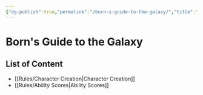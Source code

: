 ```yaml
---
{"dg-publish":true,"permalink":"/born-s-guide-to-the-galaxy/","title":"Born's Guide to the Galaxy","tags":["gardenEntry","gardenEntry","gardenEntry"]}
---
```


# Born's Guide to the Galaxy

## List of Content
- [[Rules/Character Creation\|Character Creation]]
- [[Rules/Ability Scores\|Ability Scores]]

